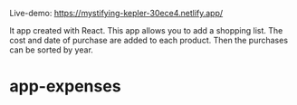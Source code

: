 Live-demo: https://mystifying-kepler-30ece4.netlify.app/

It app created with React. This app allows you to add a shopping list. 
The cost and date of purchase are added to each product. 
Then the purchases can be sorted by year.

# app-expenses
